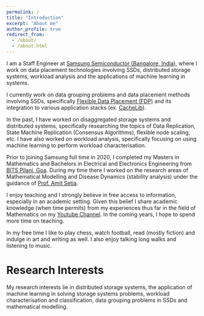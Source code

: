 ```yaml
---
permalink: /
title: "Introduction"
excerpt: "About me"
author_profile: true
redirect_from: 
  - /about/
  - /about.html
---
```


 I am a Staff Engineer at [Samsung Semiconductor (Bangalore, India)](https://www.linkedin.com/company/samsungsemiconductor/), where I work on data placement technologies involving SSDs, distributed storage systems, workload analysis and the applications of machine learning in systems.
         	
I currently work on data grouping problems and data placement methods involving SSDs, specifically [Flexible Data Placement (FDP)](https://www.youtube.com/watch?v=ZEISXHcNmSk) and its integration to various application stacks (ex. [CacheLib](https://cachelib.org/)). 

In the past, I have worked on disaggregated storage systems and distributed systems, specifically researching the topics of Data Replication, State Machine Replication (Consensus Algorithms), flexible node scaling, etc. I have also worked on workload analysis, specifically focusing on using machine learning to perform workload characterisation. 

Prior to joining Samsung full time in 2020, I completed my Masters in Mathematics and Bachelors in Electrical and Electronics Engineering from [BITS Pilani, Goa](https://www.bits-pilani.ac.in/goa/). During my time there I worked on the research areas of Mathematical Modelling and Disease Dynamics (stability analysis) under the guidance of [Prof. Amit Setia](https://scholar.google.com/citationsuser=Wt02vywAAAAJ&hl=en&oi=sra).

I enjoy teaching and I strongly believe in free access to information, especially in an academic setting. Given this belief I share academic knowledge (when time permits) from my experiences thus far in the field of Mathematics  on my [Youtube Channel](https://www.youtube.com/@nairsrealm4749). In the coming years, I hope to spend more time on teaching.

In my free time I like to play chess, watch football, read (mostly fiction) and indulge in art and writing as well. I also enjoy talking long walks and listening to music.

Research Interests
======

My research interests lie in distributed storage systems, the application of machine learning in solving storage systems problems, workload characterisation and classification, data grouping problems in SSDs and mathematical modelling.
